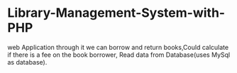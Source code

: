 # Library-Management-System-with-PHP
web Application through it we can borrow and return books,Could calculate if there is a fee on the book borrower, Read data from Database(uses MySql as database).

